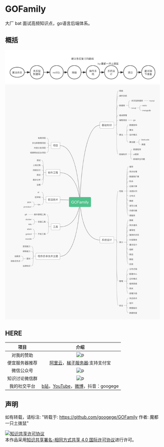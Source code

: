 # GOFamily
大厂 bat 面试高频知识点，go语言后端体系。
## 概括
![p2](./复习路线.png)
<br/>
![p1](./title.png)
<br/>
## HERE
|项目|介绍|
|:---:|:---:|
|对我的赞助|![p](https://raw.githubusercontent.com/basicExploration/Demos/master/donate.png)|
|便宜服务器推荐|[阿里云](https://www.aliyun.com/minisite/goods?userCode=ol87kpmz)，[梯子服务器](https://app.cloudcone.com/?ref=2525):支持支付宝|
|微信公众号|![p](https://raw.githubusercontent.com/basicExploration/Demos/master/pluspro.png)|
|知识讨论微信群|![p](https://raw.githubusercontent.com/basicExploration/Demos/master/joinMyGroup.png)|
|我的社交平台|[b站](https://space.bilibili.com/23170151)，[YouTube](https://www.youtube.com/channel/UCM_-pFgD_HZDGD0yxfzguRQ?view_as=subscriber)，[微博](https://weibo.com/imgoogege)，抖音：googege|

## 声明
如有转载，请标注: "转载于: https://github.com/googege/GOFamily  作者: 魔都一只土拨鼠"

<a rel="license" href="http://creativecommons.org/licenses/by-sa/4.0/"><img alt="知识共享许可协议" style="border-width:0" src="https://i.creativecommons.org/l/by-sa/4.0/88x31.png" /></a><br />本作品采用<a rel="license" href="http://creativecommons.org/licenses/by-sa/4.0/">知识共享署名-相同方式共享 4.0 国际许可协议</a>进行许可。
